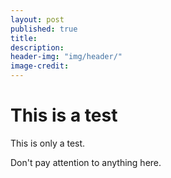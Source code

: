 ```yaml
---
layout: post
published: true
title:
description:
header-img: "img/header/"
image-credit: 
---
```


# This is a test

This is only a test.

Don't pay attention to anything here.
